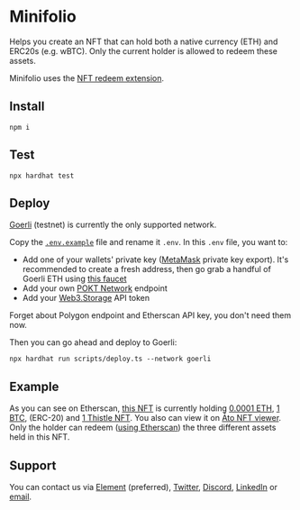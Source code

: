 # Minifolio

Helps you create an NFT that can hold both a native currency (ETH) and ERC20s (e.g. wBTC). Only the current holder is allowed to redeem these assets.

Minifolio uses the [NFT redeem extension](https://github.com/ATO-nft/redeemable).

## Install

```shell
npm i
```

## Test

```shell
npx hardhat test
```

## Deploy

[Goerli](https://goerli.net/) (testnet) is currently the only supported network.

Copy the [`.env.example`](https://github.com/ATO-nft/ato/blob/main/.env.example) file and rename it `.env`. In this `.env` file, you want to:

- Add one of your wallets' private key ([MetaMask](https://metamask.zendesk.com/hc/en-us/articles/360015289632-How-to-export-an-account-s-private-key) private key export). It's recommended to create a fresh address, then go grab a handful of Goerli ETH using [this faucet](https://goerlifaucet.com/)
- Add your own [POKT Network](https://www.pokt.network/) endpoint
- Add your [Web3.Storage](https://web3.storage/tokens/) API token

Forget about Polygon endpoint and Etherscan API key, you don't need them now.

Then you can go ahead and deploy to Goerli:

```shell
npx hardhat run scripts/deploy.ts --network goerli
```

## Example

As you can see on Etherscan, [this NFT](https://goerli.etherscan.io/address/0x85d944D4E0d269C1153278EC39Df529B9d646b15) is currently holding [0.0001 ETH](https://goerli.etherscan.io/address/0x85d944D4E0d269C1153278EC39Df529B9d646b15), [1 BTC](https://goerli.etherscan.io/address/0x85d944D4E0d269C1153278EC39Df529B9d646b15#tokentxns), (ERC-20) and [1 Thistle NFT](https://goerli.etherscan.io/address/0x85d944D4E0d269C1153278EC39Df529B9d646b15#tokentxnsErc721). You also can view it on [Āto NFT viewer](https://ato.network/Goerli/0x85d944D4E0d269C1153278EC39Df529B9d646b15/1). Only the holder can redeem ([using Etherscan](https://goerli.etherscan.io/address/0xFC90B79e7cF85DDcf0F885337C8B8ffa693B1407#writeContract)) the three different assets held in this NFT.

## Support

You can contact us via [Element](https://matrix.to/#/@julienbrg:matrix.org) (preferred), [Twitter](https://twitter.com/julienbrg), [Discord](https://discord.gg/xw9dCeQ94Y), [LinkedIn](https://www.linkedin.com/in/julienberanger/) or [email](mailto:julien@ato.network).
